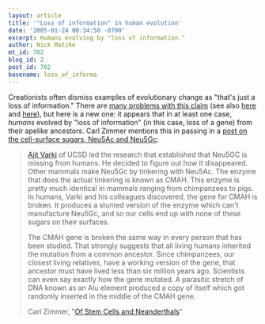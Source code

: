 ```yaml
---
layout: article
title: '"Loss of information" in human evolution'
date: '2005-01-24 00:34:50 -0700'
excerpt: Humans evolving by "loss of information."
author: Nick Matzke
mt_id: 702
blog_id: 2
post_id: 702
basename: loss_of_informa
---
```

Creationists often dismiss examples of evolutionary change as "that's just a loss of information."  There are [many problems with this claim](http://www.talkorigins.org/indexcc/CB/CB102.html) (see also [here](http://www.talkorigins.org/origins/postmonth/apr01.html) and [here](http://www.talkorigins.org/faqs/information/apolipoprotein.html)), but here is a new one: it appears that in at least one case, _humans_ evolved by "loss of information" (in this case, loss of a gene) from their apelike ancestors.  Carl Zimmer mentions this in passing in a [post on the cell-surface sugars, Neu5Ac and Neu5Gc](http://www.corante.com/loom/archives/of_stem_cells_and_neanderthals.php):

> [Ajit Varki](http://cmm.ucsd.edu/varki/biography.html) of UCSD led the research that established that Neu5GC is missing from humans. He decided to figure out how it disappeared. Other mammals make Neu5Gc by tinkering with Neu5Ac. The enzyme that does the actual tinkering is known as CMAH. This enzyme is pretty much identical in mammals ranging from chimpanzees to pigs. In humans, Varki and his colleagues discovered, the gene for CMAH is broken. It produces a stunted version of the enzyme which can't manufacture Neu5Gc, and so our cells end up with none of these sugars on their surfaces.
> 
> The CMAH gene is broken the same way in every person that has been studied. That strongly suggests that all living humans inherited the mutation from a common ancestor. Since chimpanzees, our closest living relatives, have a working version of the gene, that ancestor must have lived less than six million years ago. Scientists can even say exactly how the gene mutated. A parasitic stretch of DNA known as an Alu element produced a copy of itself which got randomly inserted in the middle of the CMAH gene.
> 
> Carl Zimmer, "[Of Stem Cells and Neanderthals](http://www.corante.com/loom/archives/of_stem_cells_and_neanderthals.php)"
